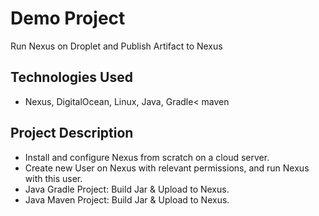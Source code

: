 # Demo Project

Run Nexus on Droplet and Publish Artifact to Nexus

## Technologies Used

- Nexus, DigitalOcean, Linux, Java, Gradle< maven

## Project Description

- Install and configure Nexus from scratch on a cloud server.
- Create new User on Nexus with relevant permissions, and run Nexus with this user.
- Java Gradle Project: Build Jar & Upload to Nexus.
- Java Maven Project: Build Jar & Upload to Nexus.
